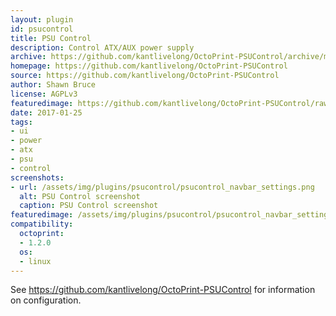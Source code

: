 ```yaml
---
layout: plugin
id: psucontrol
title: PSU Control
description: Control ATX/AUX power supply
archive: https://github.com/kantlivelong/OctoPrint-PSUControl/archive/master.zip
homepage: https://github.com/kantlivelong/OctoPrint-PSUControl
source: https://github.com/kantlivelong/OctoPrint-PSUControl
author: Shawn Bruce
license: AGPLv3
featuredimage: https://github.com/kantlivelong/OctoPrint-PSUControl/raw/master/psucontrol_navbar_settings.png?raw=true
date: 2017-01-25
tags:
- ui
- power
- atx
- psu
- control
screenshots: 
- url: /assets/img/plugins/psucontrol/psucontrol_navbar_settings.png
  alt: PSU Control screenshot
  caption: PSU Control screenshot
featuredimage: /assets/img/plugins/psucontrol/psucontrol_navbar_settings.png
compatibility:
  octoprint:
  - 1.2.0
  os:
  - linux
---
```


See <https://github.com/kantlivelong/OctoPrint-PSUControl> for information on configuration.

